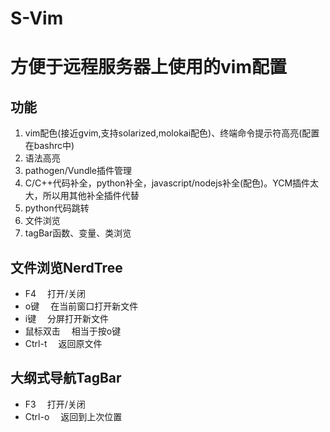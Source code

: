 # S-Vim
# 方便于远程服务器上使用的vim配置

## 功能

1. vim配色(接近gvim,支持solarized,molokai配色)、终端命令提示符高亮(配置在bashrc中)
2. 语法高亮
3. pathogen/Vundle插件管理
4. C/C++代码补全，python补全，javascript/nodejs补全(配色)。YCM插件太大，所以用其他补全插件代替
5. python代码跳转
6. 文件浏览
7. tagBar函数、变量、类浏览

## 文件浏览NerdTree
- F4 &emsp;打开/关闭
- o键 &emsp;在当前窗口打开新文件
- i键 &emsp;分屏打开新文件
- 鼠标双击 &emsp;相当于按o键
- Ctrl-t &emsp;返回原文件

## 大纲式导航TagBar
- F3 &emsp;打开/关闭
- Ctrl-o &emsp;返回到上次位置
